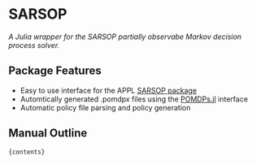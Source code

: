 # SARSOP
*A Julia wrapper for the SARSOP partially observabe Markov decision process solver.*

## Package Features

- Easy to use interface for the APPL [SARSOP package](http://bigbird.comp.nus.edu.sg/pmwiki/farm/appl/)
- Automtically generated .pomdpx files using the [POMDPs.jl](https://github.com/JuliaPOMDP/POMDPs.jl) interface
- Automatic policy file parsing and policy generation

## Manual Outline

    {contents}

